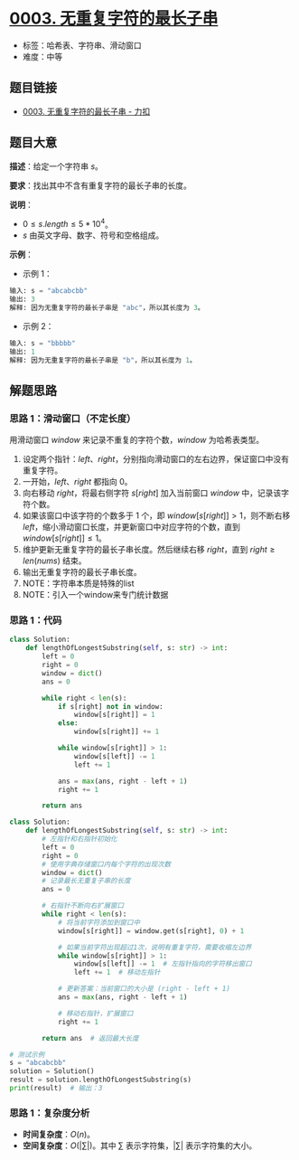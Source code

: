 # [0003. 无重复字符的最长子串](https://leetcode.cn/problems/longest-substring-without-repeating-characters/)

- 标签：哈希表、字符串、滑动窗口
- 难度：中等

## 题目链接

- [0003. 无重复字符的最长子串 - 力扣](https://leetcode.cn/problems/longest-substring-without-repeating-characters/)

## 题目大意

**描述**：给定一个字符串 $s$。

**要求**：找出其中不含有重复字符的最长子串的长度。

**说明**：

- $0 \le s.length \le 5 * 10^4$。
- $s$ 由英文字母、数字、符号和空格组成。

**示例**：

- 示例 1：

```python
输入: s = "abcabcbb"
输出: 3 
解释: 因为无重复字符的最长子串是 "abc"，所以其长度为 3。
```

- 示例 2：

```python
输入: s = "bbbbb"
输出: 1
解释: 因为无重复字符的最长子串是 "b"，所以其长度为 1。
```

## 解题思路

### 思路 1：滑动窗口（不定长度）

用滑动窗口 $window$ 来记录不重复的字符个数，$window$ 为哈希表类型。

1. 设定两个指针：$left$、$right$，分别指向滑动窗口的左右边界，保证窗口中没有重复字符。
2. 一开始，$left$、$right$ 都指向 $0$。
3. 向右移动 $right$，将最右侧字符 $s[right]$ 加入当前窗口 $window$ 中，记录该字符个数。
4. 如果该窗口中该字符的个数多于 $1$ 个，即 $window[s[right]] > 1$，则不断右移 $left$，缩小滑动窗口长度，并更新窗口中对应字符的个数，直到 $window[s[right]] \le 1$。
5. 维护更新无重复字符的最长子串长度。然后继续右移 $right$，直到 $right \ge len(nums)$ 结束。
6. 输出无重复字符的最长子串长度。
7. NOTE：字符串本质是特殊的list
8. NOTE：引入一个window来专门统计数据

### 思路 1：代码

```python
class Solution:
    def lengthOfLongestSubstring(self, s: str) -> int:
        left = 0
        right = 0
        window = dict()
        ans = 0

        while right < len(s):
            if s[right] not in window:
                window[s[right]] = 1
            else:
                window[s[right]] += 1

            while window[s[right]] > 1:
                window[s[left]] -= 1
                left += 1

            ans = max(ans, right - left + 1)
            right += 1

        return ans
```


```python
class Solution:
    def lengthOfLongestSubstring(self, s: str) -> int:
        # 左指针和右指针初始化
        left = 0
        right = 0
        # 使用字典存储窗口内每个字符的出现次数
        window = dict()
        # 记录最长无重复子串的长度
        ans = 0

        # 右指针不断向右扩展窗口
        while right < len(s):
            # 将当前字符添加到窗口中
            window[s[right]] = window.get(s[right], 0) + 1

            # 如果当前字符出现超过1次，说明有重复字符，需要收缩左边界
            while window[s[right]] > 1:
                window[s[left]] -= 1  # 左指针指向的字符移出窗口
                left += 1  # 移动左指针

            # 更新答案：当前窗口的大小是 (right - left + 1)
            ans = max(ans, right - left + 1)

            # 移动右指针，扩展窗口
            right += 1

        return ans  # 返回最大长度

# 测试示例
s = "abcabcbb"
solution = Solution()
result = solution.lengthOfLongestSubstring(s)
print(result)  # 输出：3

```


### 思路 1：复杂度分析

- **时间复杂度**：$O(n)$。
- **空间复杂度**：$O(| \sum |)$。其中 $\sum$ 表示字符集，$| \sum |$ 表示字符集的大小。
